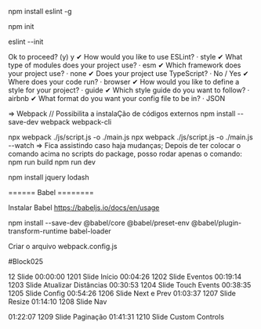 npm install eslint -g

npm init

eslint --init


Ok to proceed? (y) y
✔ How would you like to use ESLint? · style
✔ What type of modules does your project use? · esm
✔ Which framework does your project use? · none
✔ Does your project use TypeScript? · No / Yes
✔ Where does your code run? · browser
✔ How would you like to define a style for your project? · guide
✔ Which style guide do you want to follow? · airbnb
✔ What format do you want your config file to be in? · JSON


=> Webpack // Possibilita a instalaÇão de códigos externos
npm install --save-dev webpack webpack-cli

npx webpack ./js/script.js -o ./main.js
npx webpack ./js/script.js -o ./main.js --watch   => Fica assistindo caso haja mudanças;
Depois de ter colocar o comando acima no scripts do package, posso rodar apenas o comando:
npm run build
npm run dev

npm install jquery lodash 


====== Babel ========

Instalar Babel
https://babeljs.io/docs/en/usage

npm install --save-dev @babel/core @babel/preset-env @babel/plugin-transform-runtime babel-loader

Criar o arquivo webpack.config.js


#Block025

12 Slide
00:00:00 1201 Slide Início
00:04:26 1202 Slide Eventos
00:19:14 1203 Slide Atualizar Distâncias
00:30:53 1204 Slide Touch Events
00:38:35 1205 Slide Config
00:54:26 1206 Slide Next e Prev
01:03:37 1207 Slide Resize
01:14:10 1208 Slide Nav

01:22:07 1209 Slide Paginação
01:41:31 1210 Slide Custom Controls

